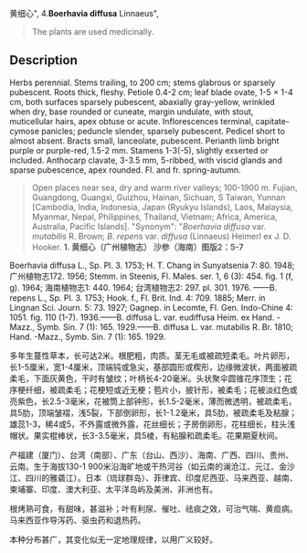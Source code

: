 黄细心",
4.**Boerhavia diffusa** Linnaeus",

> The plants are used medicinally.

## Description
Herbs perennial. Stems trailing, to 200 cm; stems glabrous or sparsely pubescent. Roots thick, fleshy. Petiole 0.4-2 cm; leaf blade ovate, 1-5 × 1-4 cm, both surfaces sparsely pubescent, abaxially gray-yellow, wrinkled when dry, base rounded or cuneate, margin undulate, with stout, muticellular hairs, apex obtuse or acute. Inflorescences terminal, capitate-cymose panicles; peduncle slender, sparsely pubescent. Pedicel short to almost absent. Bracts small, lanceolate, pubescent. Perianth limb bright purple or purple-red, 1.5-2 mm. Stamens 1-3(-5), slightly exserted or included. Anthocarp clavate, 3-3.5 mm, 5-ribbed, with viscid glands and sparse pubescence, apex rounded. Fl. and fr. spring-autumn.

> Open places near sea, dry and warm river valleys; 100-1900 m. Fujian, Guangdong, Guangxi, Guizhou, Hainan, Sichuan, S Taiwan, Yunnan [Cambodia, India, Indonesia, Japan (Ryukyu Islands), Laos, Malaysia, Myanmar, Nepal, Philippines, Thailand, Vietnam; Africa, America, Australia, Pacific Islands].
  "Synonym": "*Boerhavia* *diffusa* var. *mutabilis* R. Brown; *B*. *repens* var. *diffusa* (Linnaeus) Heimerl ex J. D. Hooker.
**1. 黄细心（广州植物志） 沙参（海南）图版2：5-7**

Boerhavia diffusa L., Sp. Pl. 3. 1753; H. T. Chang in Sunyatsenia 7: 80. 1948; 广州植物志172. 1956; Stemm. in Steenis, Fl. Males. ser. 1, 6 (3): 454. fig. 1 (f, g). 1964; 海南植物志1: 440. 1964; 台湾植物志2: 297. pl. 301. 1976. ——B. repens L., Sp. Pl. 3. 1753; Hook. f., Fl. Brit. Ind. 4: 709. 1885; Merr. in Lingnan Sci. Journ. 5: 73. 1927; Gagnep. in Lecomte, Fl. Gen. Indo-Chine 4: 1051. fig. 110 (1-7). 1936.——B. diffusa L. var. eudiffusa Heim. ex Hand. -Mazz., Symb. Sin. 7 (1): 165. 1929.——B. diffusa L. var. mutabilis R. Br. 1810; Hand. -Mazz., Symb. Sin. 7 (1): 165. 1929.

多年生蔓性草本，长可达2米。根肥粗，肉质。茎无毛或被疏短柔毛。叶片卵形，长1-5厘米，宽1-4厘米，顶端钝或急尖，基部圆形或楔形，边缘微波状，两面被疏柔毛，下面灰黄色，干时有皱纹；叶柄长4-20毫米。头状聚伞圆锥花序顶生；花序梗纤细，被疏柔毛；花梗短或近无梗；苞片小，披针形，被柔毛；花被淡红色或亮紫色，长2.5-3毫米，花被筒上部钟形，长1.5-2毫米，薄而微透明，被疏柔毛，具5肋，顶端皱褶，浅5裂，下部倒卵形，长1-1.2毫米，具5肋，被疏柔毛及粘腺；雄蕊1-3，稀4或5，不外露或微外露，花丝细长；子房倒卵形，花柱细长，柱头浅帽状。果实棍棒状，长3-3.5毫米，具5棱，有粘腺和疏柔毛。花果期夏秋间。

产福建（厦门）、台湾（南部）、广东（台山、西沙）、海南、广西、四川、贵州、云南。生于海拔130-1 900米沿海旷地或干热河谷（如云南的澜沧江、元江、金沙江、四川的雅砻江）。日本（琉球群岛）、菲律宾、印度尼西亚、马来西亚、越南、柬埔寨、印度、澳大利亚、太平洋岛屿及美洲、非洲也有。

根烤熟可食，有甜味，甚滋补；叶有利尿、催吐、祛痰之效，可治气喘、黄疸病。马来西亚作导泻药、驱虫药和退热药。

本种分布甚广，其变化似无一定地理规律，以用广义较好。
